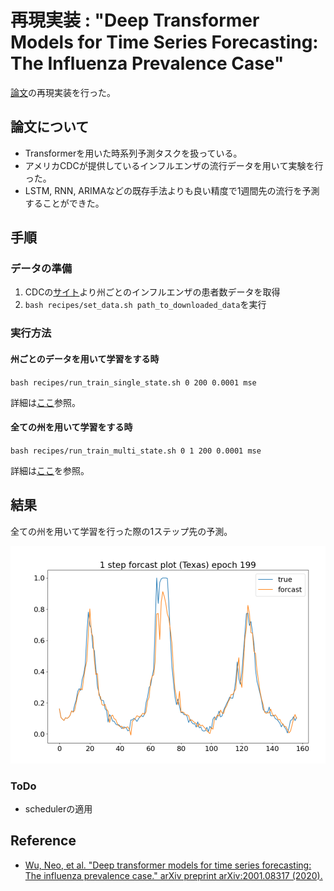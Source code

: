 # 再現実装 : "Deep Transformer Models for Time Series Forecasting: The Influenza Prevalence Case"

[論文](https://arxiv.org/abs/2001.08317)の再現実装を行った。

## 論文について

- Transformerを用いた時系列予測タスクを扱っている。
- アメリカCDCが提供しているインフルエンザの流行データを用いて実験を行った。
- LSTM, RNN, ARIMAなどの既存手法よりも良い精度で1週間先の流行を予測することができた。

## 手順

### データの準備

1. CDCの[サイト](https://gis.cdc.gov/grasp/fluview/fluportaldashboard.html)より州ごとのインフルエンザの患者数データを取得
2. `bash recipes/set_data.sh path_to_downloaded_data`を実行

### 実行方法

#### 州ごとのデータを用いて学習をする時

`bash recipes/run_train_single_state.sh 0 200 0.0001 mse`

詳細は[ここ](recipes/run_train_single_state.sh)参照。

#### 全ての州を用いて学習をする時

`bash recipes/run_train_multi_state.sh 0 1 200 0.0001 mse`

詳細は[ここ](recipes/run_train_multi_state.sh)を参照。

## 結果

全ての州を用いて学習を行った際の1ステップ先の予測。

![](./img/multi_texas.png)

### ToDo

- schedulerの適用

## Reference

- [Wu, Neo, et al. "Deep transformer models for time series forecasting: The influenza prevalence case." arXiv preprint arXiv:2001.08317 (2020).](https://arxiv.org/abs/2001.08317)
